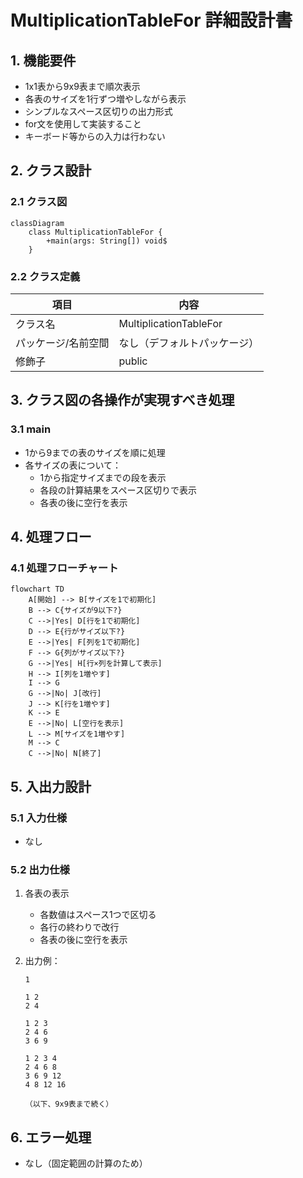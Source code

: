 # MultiplicationTableFor 詳細設計書

## 1. 機能要件

- 1x1表から9x9表まで順次表示
- 各表のサイズを1行ずつ増やしながら表示
- シンプルなスペース区切りの出力形式
- for文を使用して実装すること
- キーボード等からの入力は行わない

## 2. クラス設計

### 2.1 クラス図

```mermaid
classDiagram
    class MultiplicationTableFor {
        +main(args: String[]) void$
    }
```

### 2.2 クラス定義

| 項目 | 内容 |
|------|------|
| クラス名 | MultiplicationTableFor |
| パッケージ/名前空間 | なし（デフォルトパッケージ） |
| 修飾子 | public |

## 3. クラス図の各操作が実現すべき処理

### 3.1 main

- 1から9までの表のサイズを順に処理
- 各サイズの表について：
  - 1から指定サイズまでの段を表示
  - 各段の計算結果をスペース区切りで表示
  - 各表の後に空行を表示

## 4. 処理フロー

### 4.1 処理フローチャート

```mermaid
flowchart TD
    A[開始] --> B[サイズを1で初期化]
    B --> C{サイズが9以下?}
    C -->|Yes| D[行を1で初期化]
    D --> E{行がサイズ以下?}
    E -->|Yes| F[列を1で初期化]
    F --> G{列がサイズ以下?}
    G -->|Yes| H[行×列を計算して表示]
    H --> I[列を1増やす]
    I --> G
    G -->|No| J[改行]
    J --> K[行を1増やす]
    K --> E
    E -->|No| L[空行を表示]
    L --> M[サイズを1増やす]
    M --> C
    C -->|No| N[終了]
```

## 5. 入出力設計

### 5.1 入力仕様

- なし

### 5.2 出力仕様

1. 各表の表示
   - 各数値はスペース1つで区切る
   - 各行の終わりで改行
   - 各表の後に空行を表示

2. 出力例：

   ```text
   1
   
   1 2
   2 4
   
   1 2 3
   2 4 6
   3 6 9
   
   1 2 3 4
   2 4 6 8
   3 6 9 12
   4 8 12 16
   
   （以下、9x9表まで続く）
   ```

## 6. エラー処理

- なし（固定範囲の計算のため）
